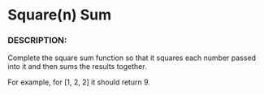 # Square(n) Sum

### DESCRIPTION:

Complete the square sum function so that it squares each number passed into it and then sums the results together.

For example, for [1, 2, 2] it should return 9.
